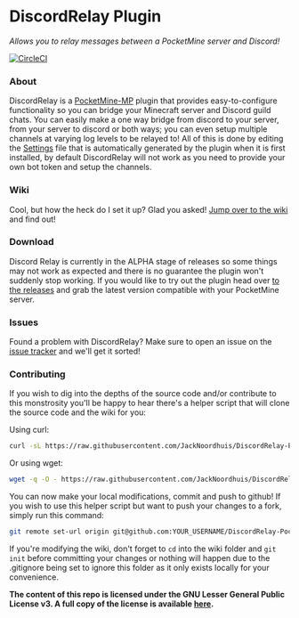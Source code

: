DiscordRelay Plugin
===============
_Allows you to relay messages between a PocketMine server and Discord!_

[![CircleCI](https://circleci.com/gh/JackNoordhuis/DiscordRelay-PocketMine/tree/master.svg?style=svg)](https://circleci.com/gh/JackNoordhuis/DiscordRelay-PocketMine/tree/master)

### About

DiscordRelay is a [PocketMine-MP](https://github.com/pmmp/PocketMine-MP) plugin that provides easy-to-configure
functionality so you can bridge your Minecraft server and Discord guild chats. You can easily make a one way bridge
from discord to your server, from your server to discord or both ways; you can even setup multiple channels at varying
log levels to be relayed to! All of this is done by editing the [Settings](https://github.com/JackNoordhuis/DiscordRelay-PocketMine/blob/master/resources/Settings.yml)
file that is automatically generated by the plugin when it is first installed, by default DiscordRelay will not work as
you need to provide your own bot token and setup the channels.

### Wiki

Cool, but how the heck do I set it up? Glad you asked! [Jump over to the wiki](https://github.com/JackNoordhuis/DiscordRelay-PocketMine/wiki/Configuring)
and find out!

### Download

Discord Relay is currently in the ALPHA stage of releases so some things may not work as expected and there is no
guarantee the plugin won't suddenly stop working. If you would like to try out the plugin head over [to the releases](https://github.com/JackNoordhuis/DiscordRelay-PocketMine/releases)
and grab the latest version compatible with your PocketMine server.

### Issues

Found a problem with DiscordRelay? Make sure to open an issue on the [issue tracker](https://github.com/JackNoordhuis/DiscordRelay-PocketMine/issues) and we'll get it sorted!

### Contributing

If you wish to dig into the depths of the source code and/or contribute to this monstrosity you'll be happy to hear
there's a helper script that will clone the source code and the wiki for you:

Using curl:

```bash
curl -sL https://raw.githubusercontent.com/JackNoordhuis/DiscordRelay-PocketMine/master/clone.sh | bash -s -
```

Or using wget:

```bash
wget -q -O - https://raw.githubusercontent.com/JackNoordhuis/DiscordRelay-PocketMine/master/clone.sh | bash -s -
```

You can now make your local modifications, commit and push to github! If you wish to use this helper script but want to
push your changes to a fork, simply run this command:

```bash
git remote set-url origin git@github.com:YOUR_USERNAME/DiscordRelay-PocketMine.git
```

If you're modifying the wiki, don't forget to `cd` into the wiki folder and `git init` before committing your changes
or nothing will happen due to the .gitignore being set to ignore this folder as it only exists locally for your
convenience.

__The content of this repo is licensed under the GNU Lesser General Public License v3. A full copy of the license is available [here](LICENSE).__